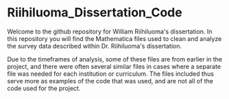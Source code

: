 # Riihiluoma_Dissertation_Code

Welcome to the github repository for William Riihiluoma's dissertation.  In this repository you will find the Mathematica files used to clean and analyze the survey data described within Dr. Riihiluoma's dissertation.

Due to the timeframes of analysis, some of these files are from earlier in the project, and there were often several similar files in cases where a separate file was needed for each institution or curriculum. The files included thus serve more as examples of the code that was used, and are not all of the code used for the project.
